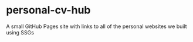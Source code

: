 # personal-cv-hub
A small GitHub Pages site with links to all of the personal websites we built using SSGs
